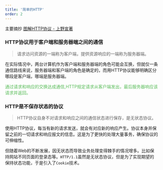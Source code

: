 ```yaml
---
title: '简单的HTTP'
order: 2
---
```


<Alert>
主要摘抄 <a href="https://weread.qq.com/web/reader/3da32b505dd9f43da9a1acakc81322c012c81e728d9d180">图解HTTP协议 - 上野宣著</a>
</Alert>

### HTTP协议用于客户端和服务器端之间的通信
> 请求访问资源的一端称为客户端，提供资源响应的一端称为服务器端。

在实际情况中，两台计算机作为客户端和服务器端的角色可能会互换，但就仅一条通信路线来说，服务器端和客户端的角色是确定的，而用HTTP协议能够明确区分哪段是客户端，哪端是服务器端。

<div style="color: rgb(88, 188, 88)">通过请求和响应的交换达成通信,HTTP规定请求从客户端发出，最后服务器响应该请求并返回。</div>

### HTTP是不保存状态的协议
> HTTP协议自身不对请求和响应之间的通信状态进行保存，是无状态协议。

使用HTTP协议，每当有新的请求发送，就会有对应新的响应产生。协议本身并保留之前的一切请求和响应报文的信息。这是为了更快的处理大量事务，确保协议的可伸缩性。

但随着Web的不断发展，因无状态而导致业务处理变得棘手的情况增多。比如保持网站不同页面的登录态等。`HTTP/1.1`虽然是无状态协议，但是为了实现期望的保持状态功能，于是引入了`Cookie`技术。